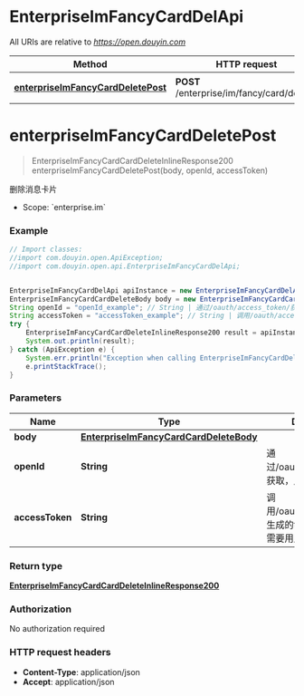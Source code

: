 # EnterpriseImFancyCardDelApi

All URIs are relative to *https://open.douyin.com*

Method | HTTP request | Description
------------- | ------------- | -------------
[**enterpriseImFancyCardDeletePost**](EnterpriseImFancyCardDelApi.md#enterpriseImFancyCardDeletePost) | **POST** /enterprise/im/fancy/card/delete/ | 删除消息卡片

<a name="enterpriseImFancyCardDeletePost"></a>
# **enterpriseImFancyCardDeletePost**
> EnterpriseImFancyCardCardDeleteInlineResponse200 enterpriseImFancyCardDeletePost(body, openId, accessToken)

删除消息卡片

* Scope: &#x60;enterprise.im&#x60; 

### Example
```java
// Import classes:
//import com.douyin.open.ApiException;
//import com.douyin.open.api.EnterpriseImFancyCardDelApi;


EnterpriseImFancyCardDelApi apiInstance = new EnterpriseImFancyCardDelApi();
EnterpriseImFancyCardCardDeleteBody body = new EnterpriseImFancyCardCardDeleteBody(); // EnterpriseImFancyCardCardDeleteBody | 
String openId = "openId_example"; // String | 通过/oauth/access_token/获取，用户唯一标志
String accessToken = "accessToken_example"; // String | 调用/oauth/access_token/生成的token，此token需要用户授权。
try {
    EnterpriseImFancyCardCardDeleteInlineResponse200 result = apiInstance.enterpriseImFancyCardDeletePost(body, openId, accessToken);
    System.out.println(result);
} catch (ApiException e) {
    System.err.println("Exception when calling EnterpriseImFancyCardDelApi#enterpriseImFancyCardDeletePost");
    e.printStackTrace();
}
```

### Parameters

Name | Type | Description  | Notes
------------- | ------------- | ------------- | -------------
 **body** | [**EnterpriseImFancyCardCardDeleteBody**](EnterpriseImFancyCardCardDeleteBody.md)|  |
 **openId** | **String**| 通过/oauth/access_token/获取，用户唯一标志 |
 **accessToken** | **String**| 调用/oauth/access_token/生成的token，此token需要用户授权。 |

### Return type

[**EnterpriseImFancyCardCardDeleteInlineResponse200**](EnterpriseImFancyCardCardDeleteInlineResponse200.md)

### Authorization

No authorization required

### HTTP request headers

 - **Content-Type**: application/json
 - **Accept**: application/json

